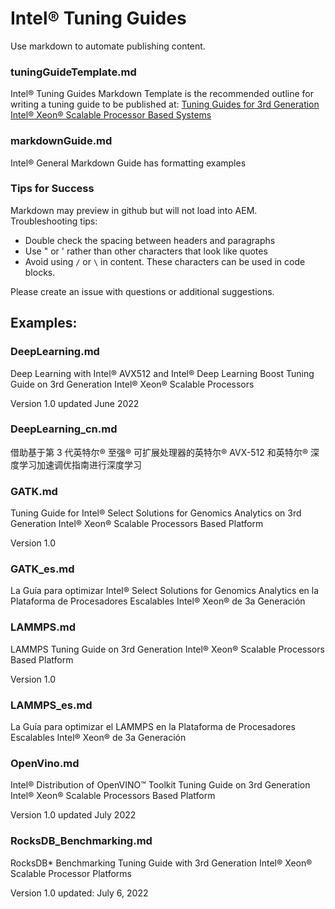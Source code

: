 # Intel® Tuning Guides

Use markdown to automate publishing content.

### tuningGuideTemplate.md

Intel® Tuning Guides Markdown Template is the recommended outline for writing a tuning guide to be published at:  [Tuning Guides for 3rd Generation Intel® Xeon® Scalable Processor Based Systems](https://www.intel.com/content/www/us/en/developer/articles/guide/xeon-performance-tuning-and-solution-guides.html#gs.z4jutl)

### markdownGuide.md

Intel® General Markdown Guide has formatting examples

### Tips for Success

Markdown may preview in github but will not load into AEM.  Troubleshooting tips:

- Double check the spacing between headers and paragraphs
- Use " or ' rather than other characters that look like quotes
- Avoid using `/` or `\` in content.  These characters can be used in code blocks.  

Please create an issue with questions or additional suggestions.


## Examples:

### DeepLearning.md

Deep Learning with Intel® AVX512 and Intel® Deep Learning Boost Tuning Guide on 3rd Generation Intel® Xeon® Scalable Processors

Version 1.0 updated June 2022

### DeepLearning_cn.md

借助基于第 3 代英特尔® 至强® 可扩展处理器的英特尔® AVX-512 和英特尔® 深度学习加速调优指南进行深度学习

### GATK.md

Tuning Guide for Intel® Select Solutions for Genomics Analytics on 3rd Generation Intel® Xeon® Scalable Processors Based Platform

Version 1.0

### GATK_es.md

La Guía para optimizar Intel® Select Solutions for Genomics Analytics en la Plataforma de Procesadores Escalables Intel® Xeon® de 3a Generación

### LAMMPS.md

LAMMPS Tuning Guide on 3rd Generation Intel® Xeon® Scalable Processors Based Platform

Version 1.0 

### LAMMPS_es.md

La Guía para optimizar el LAMMPS en la Plataforma de Procesadores Escalables Intel® Xeon® de 3a Generación

### OpenVino.md

Intel® Distribution of OpenVINO™ Toolkit Tuning Guide on 3rd Generation Intel® Xeon® Scalable Processors Based Platform

Version 1.0 updated July 2022

### RocksDB_Benchmarking.md

RocksDB* Benchmarking Tuning Guide with 3rd Generation Intel® Xeon® Scalable Processor Platforms

Version 1.0 updated: July 6, 2022

